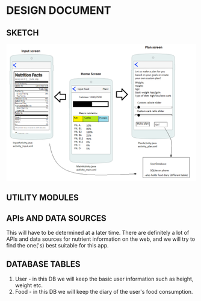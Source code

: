 # DESIGN DOCUMENT

## SKETCH

![Alt text](/proposal1.png?raw=true "Portrait")

## UTILITY MODULES


## APIs AND DATA SOURCES
This will have to be determined at a later time. There are definitely a lot of APIs and data sources for nutrient information on the web, and we will try to find the one('s) best suitable for this app.

## DATABASE TABLES
1. User - in this DB we will keep the basic user information such as height, weight etc.
2. Food - in this DB we will keep the diary of the user's food consumption.
